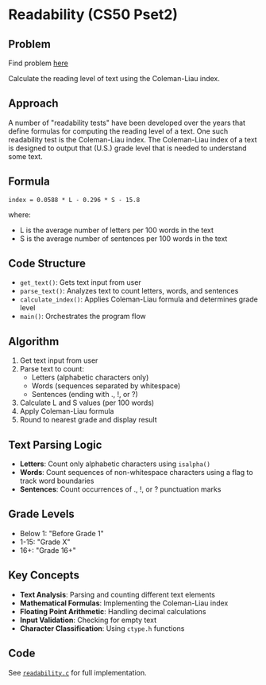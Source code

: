 # Readability (CS50 Pset2)

## Problem
Find problem [here](https://cs50.harvard.edu/x/psets/2/readability/)

Calculate the reading level of text using the Coleman-Liau index.

## Approach
A number of "readability tests" have been developed over the years that define formulas for computing the reading level of a text. One such readability test is the Coleman-Liau index. The Coleman-Liau index of a text is designed to output that (U.S.) grade level that is needed to understand some text.

## Formula
`index = 0.0588 * L - 0.296 * S - 15.8`

where:
- L is the average number of letters per 100 words in the text
- S is the average number of sentences per 100 words in the text

## Code Structure
- `get_text()`: Gets text input from user
- `parse_text()`: Analyzes text to count letters, words, and sentences
- `calculate_index()`: Applies Coleman-Liau formula and determines grade level
- `main()`: Orchestrates the program flow

## Algorithm
1. Get text input from user
2. Parse text to count:
   - Letters (alphabetic characters only)
   - Words (sequences separated by whitespace)
   - Sentences (ending with ., !, or ?)
3. Calculate L and S values (per 100 words)
4. Apply Coleman-Liau formula
5. Round to nearest grade and display result

## Text Parsing Logic
- **Letters**: Count only alphabetic characters using `isalpha()`
- **Words**: Count sequences of non-whitespace characters using a flag to track word boundaries
- **Sentences**: Count occurrences of ., !, or ? punctuation marks

## Grade Levels
- Below 1: "Before Grade 1"
- 1-15: "Grade X"
- 16+: "Grade 16+"

## Key Concepts
- **Text Analysis**: Parsing and counting different text elements
- **Mathematical Formulas**: Implementing the Coleman-Liau index
- **Floating Point Arithmetic**: Handling decimal calculations
- **Input Validation**: Checking for empty text
- **Character Classification**: Using `ctype.h` functions

## Code
See [`readability.c`](readability.c) for full implementation.
